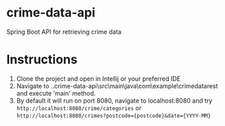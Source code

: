 # crime-data-api
Spring Boot API for retrieving crime data

# Instructions
1) Clone the project and open in Intellij or your preferred IDE
2) Navigate to ..crime-data-api\src\main\java\com\example\crimedatarest and execute 'main' method.
3) By default it will run on port 8080, navigate to localhost:8080 and try `http://localhost:8080/crime/categories` or `http://localhost:8080/crimes?postcode={postcode}&date={YYYY-MM}`
